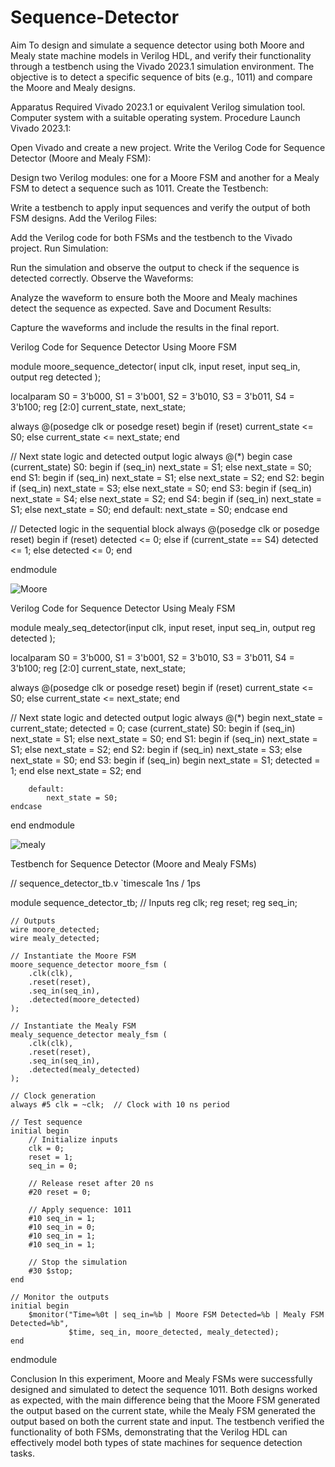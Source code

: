 # Sequence-Detector
Aim
To design and simulate a sequence detector using both Moore and Mealy state machine models in Verilog HDL, and verify their functionality through a testbench using the Vivado 2023.1 simulation environment. The objective is to detect a specific sequence of bits (e.g., 1011) and compare the Moore and Mealy designs.

Apparatus Required
Vivado 2023.1 or equivalent Verilog simulation tool.
Computer system with a suitable operating system.
Procedure
Launch Vivado 2023.1:

Open Vivado and create a new project.
Write the Verilog Code for Sequence Detector (Moore and Mealy FSM):

Design two Verilog modules: one for a Moore FSM and another for a Mealy FSM to detect a sequence such as 1011.
Create the Testbench:

Write a testbench to apply input sequences and verify the output of both FSM designs.
Add the Verilog Files:

Add the Verilog code for both FSMs and the testbench to the Vivado project.
Run Simulation:

Run the simulation and observe the output to check if the sequence is detected correctly.
Observe the Waveforms:

Analyze the waveform to ensure both the Moore and Mealy machines detect the sequence as expected.
Save and Document Results:

Capture the waveforms and include the results in the final report.

Verilog Code for Sequence Detector Using Moore FSM

module moore_sequence_detector(
    input  clk, 
    input  reset, 
    input  seq_in, 
    output reg detected
); 

localparam  S0 = 3'b000,
            S1 = 3'b001,
            S2 = 3'b010,
            S3 = 3'b011,
            S4 = 3'b100;
reg [2:0] current_state, next_state;

always @(posedge clk or posedge reset) begin
    if (reset)
        current_state <= S0;
    else
        current_state <= next_state;
end

// Next state logic and detected output logic
always @(*) begin
    case (current_state)
        S0: begin
            if (seq_in) 
                next_state = S1;
            else 
                next_state = S0;
        end
        S1: begin
            if (seq_in) 
                next_state = S1;
            else 
                next_state = S2;
        end
        S2: begin
            if (seq_in) 
                next_state = S3;
            else 
                next_state = S0;
        end
        S3: begin
            if (seq_in) 
                next_state = S4;
            else 
                next_state = S2;
        end
        S4: begin
            if (seq_in) 
                next_state = S1;
            else 
                next_state = S0;
        end
        default: 
            next_state = S0;
    endcase
end

// Detected logic in the sequential block
always @(posedge clk or posedge reset) begin
    if (reset)
        detected <= 0;
    else if (current_state == S4)
        detected <= 1;
    else
        detected <= 0;
end

endmodule

![Moore](https://github.com/user-attachments/assets/781f81f0-0aab-4ab4-8926-4f549ec3e8a1)


Verilog Code for Sequence Detector Using Mealy FSM

module mealy_seq_detector(input  clk, 
    input  reset, 
    input  seq_in, 
    output reg detected
); 

localparam S0 = 3'b000,
           S1 = 3'b001,
           S2 = 3'b010,
           S3 = 3'b011,
           S4 = 3'b100;
reg [2:0] current_state, next_state;

always @(posedge clk or posedge reset) begin
    if (reset)
        current_state <= S0;
    else
        current_state <= next_state;
        end

// Next state logic and detected output logic
always @(*) begin
next_state = current_state;
detected = 0;
    case (current_state)
        S0: begin
            if (seq_in) 
                next_state = S1;
            else 
                next_state = S0;
                end
        S1: begin
            if (seq_in) 
                next_state = S1;
            else 
                next_state = S2;
        end
        S2: begin
            if (seq_in) 
                next_state = S3;
            else 
                next_state = S0;
        end
        S3: begin
            if (seq_in) 
            begin
                next_state = S1;
                detected = 1;
                end
            else 
                next_state = S2;
        end
        
        default: 
            next_state = S0;
    endcase
end
endmodule

![mealy](https://github.com/user-attachments/assets/af172726-c73b-447d-91a4-1b25e96242a9)

Testbench for Sequence Detector (Moore and Mealy FSMs)

// sequence_detector_tb.v
`timescale 1ns / 1ps

module sequence_detector_tb;
    // Inputs
    reg clk;
    reg reset;
    reg seq_in;

    // Outputs
    wire moore_detected;
    wire mealy_detected;

    // Instantiate the Moore FSM
    moore_sequence_detector moore_fsm (
        .clk(clk),
        .reset(reset),
        .seq_in(seq_in),
        .detected(moore_detected)
    );

    // Instantiate the Mealy FSM
    mealy_sequence_detector mealy_fsm (
        .clk(clk),
        .reset(reset),
        .seq_in(seq_in),
        .detected(mealy_detected)
    );

    // Clock generation
    always #5 clk = ~clk;  // Clock with 10 ns period

    // Test sequence
    initial begin
        // Initialize inputs
        clk = 0;
        reset = 1;
        seq_in = 0;

        // Release reset after 20 ns
        #20 reset = 0;

        // Apply sequence: 1011
        #10 seq_in = 1;
        #10 seq_in = 0;
        #10 seq_in = 1;
        #10 seq_in = 1;

        // Stop the simulation
        #30 $stop;
    end

    // Monitor the outputs
    initial begin
        $monitor("Time=%0t | seq_in=%b | Moore FSM Detected=%b | Mealy FSM Detected=%b",
                 $time, seq_in, moore_detected, mealy_detected);
    end
endmodule

Conclusion
In this experiment, Moore and Mealy FSMs were successfully designed and simulated to detect the sequence 1011. Both designs worked as expected, with the main difference being that the Moore FSM generated the output based on the current state, while the Mealy FSM generated the output based on both the current state and input. The testbench verified the functionality of both FSMs, demonstrating that the Verilog HDL can effectively model both types of state machines for sequence detection tasks.
